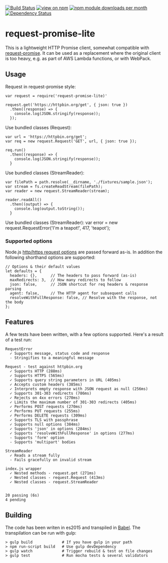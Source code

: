 [![Build Status](https://api.travis-ci.org/laurisvan/request-promise-lite.svg?branch=master)](https://travis-ci.org/laurisvan/request-promise-lite)
[![view on npm](http://img.shields.io/npm/v/request-promise-lite.svg)](https://www.npmjs.org/package/request-promise-lite)
[![npm module downloads per month](http://img.shields.io/npm/dm/request-promise-lite.svg)](https://www.npmjs.org/package/request-promise-lite)
[![Dependency Status](https://david-dm.org/laurisvan/request-promise-lite.svg)](https://david-dm.org/laurisvan/request-promise-lite)

# request-promise-lite

This is a lightweight HTTP Promise client, somewhat compatible with
[request-promise](https://www.npmjs.com/package/request-promise).
It can be used as a replacement where the original client is too heavy, e.g. as part of AWS Lambda functions, or with WebPack.

## Usage

Request in request-promise style:
	
    var request = require('request-promise-lite)'
    
    request.get('https://httpbin.org/get', { json: true })
      .then((response) => {
        console.log(JSON.stringify(response));
      });

Use bundled classes (Request):

    var url = 'https://httpbin.org/get';
    var req = new request.Request('GET', url, { json: true });
    
    req.run()
      .then((response) => {
        console.log(JSON.stringify(response));
      }

Use bundled classes (StreamReader):

    var filePath = path.resolve(__dirname, './fixtures/sample.json');
    var stream = fs.createReadStream(filePath);
    var reader = new request.StreamReader(stream);
    
    reader.readAll()
      .then((output) => {
        console.log(output.toString());
      }

Use bundled classes (StreamReader):
    var error = new request.RequestError('I'm a teapot!', 417, 'teapot');

### Supported options

Node.js [http/https request options](https://nodejs.org/dist/latest-v4.x/docs/api/http.html#http_http_request_options_callback)
are passed forward as-is. In addition the following shorthand options are supported:

    // Options & their default values
    let defaults = {
      headers: {},      // The headers to pass forward (as-is)
      maxRedirects: 3,  // How many redirects to follow
      json: false,      // JSON shortcut for req headers & response parsing
      agent: false,     // The HTTP agent for subsequent calls
      resolveWithFullResponse: false, // Resolve with the response, not the body
    };

## Features

A few tests have been written, with a few options supported. Here's a result of a test run:

  ```
  RequestError
    ✓ Supports message, status code and response
    - Stringifies to a meaningful message

  Request - test against httpbin.org
    ✓ Supports HTTP (288ms)
    ✓ Supports HTTPS (565ms)
    ✓ Supports query string parameters in URL (405ms)
    ✓ Accepts custom headers (385ms)
    ✓ Interprets empty response with JSON request as null (256ms)
    ✓ Supports 301-303 redirects (786ms)
    ✓ Rejects on 4xx errors (270ms)
    ✓ Limits the maximum number of 301-303 redirects (405ms)
    ✓ Performs POST requests (270ms)
    ✓ Performs PUT requests (255ms)
    ✓ Performs DELETE requests (309ms)
    ✓ Supports TLS with passphrase
    ✓ Supports null options (384ms)
    ✓ Supports 'json' in options (284ms)
    ✓ Supports 'resolveWithFullResponse' in options (277ms)
    - Supports 'form' option
    - Supports 'multipart' bodies

  StreamReader
    ✓ Reads a stream fully
    - Fails gracefully on invalid stream

  index.js wrapper
    ✓ Nested methods - request.get (271ms)
    ✓ Nested classes - request.Request (413ms)
    ✓ Nested classes - request.StreamReader


  20 passing (6s)
  4 pending
  ```

## Building

The code has been writen in es2015 and transpiled in [Babel](https://babeljs.io/). The transpilation can be run with gulp:

    > gulp build             # If you have gulp in your path
    > npm run-script build   # Use gulp devDependency
    > gulp watch             # Trigger rebuild & test on file changes   
    > gulp test              # Run mocha tests & several validators
    